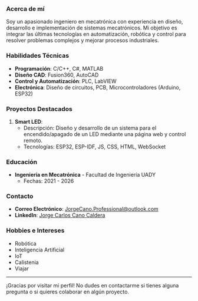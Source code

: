 ### Acerca de mí
Soy un apasionado ingeniero en mecatrónica con experiencia en diseño, desarrollo e implementación de sistemas mecatrónicos. Mi objetivo es integrar las últimas tecnologías en automatización, robótica y control para resolver problemas complejos y mejorar procesos industriales.

### Habilidades Técnicas
- **Programación**: C/C++, C#, MATLAB 
- **Diseño CAD**: Fusion360, AutoCAD
- **Control y Automatización**: PLC, LabVIEW
- **Electrónica**: Diseño de circuitos, PCB, Microcontroladores (Arduino, ESP32)

### Proyectos Destacados
1. **Smart LED**:
   - Descripción: Diseño y desarrollo de un sistema para el encendido/apagado de un LED mediante una página web y control remoto.
   - Tecnologías: ESP32, ESP-IDF, JS, CSS, HTML, WebSocket

### Educación
- **Ingeniería en Mecatrónica** - Facultad de Ingeniería UADY
  - Fechas: 2021 - 2026

### Contacto
- **Correo Electrónico**: JorgeCano.Professional@outlook.com
- **LinkedIn**: [Jorge Carlos Cano Caldera](https://www.linkedin.com/in/jorge-carlos-cano-caldera-2a04a6284/)

### Hobbies e Intereses
- Robótica
- Inteligencia Artificial
- IoT
- Calistenia
- Viajar

---

¡Gracias por visitar mi perfil! No dudes en contactarme si tienes alguna pregunta o si quieres colaborar en algún proyecto.
